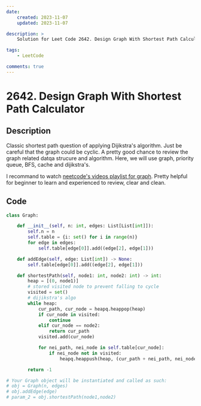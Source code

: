 ```yaml
---
date:
    created: 2023-11-07
    updated: 2023-11-07

description: >
    Solution for Leet Code 2642. Design Graph With Shortest Path Calculator

tags:
    - LeetCode

comments: true
---
```

# 2642. Design Graph With Shortest Path Calculator

## Description

Classic shortest path question of applying Dijikstra's algorithm. Just be careful that the graph could be cyclic. A pretty good chance to review the graph related datqa strucure and algorithm. Here, we will use graph, priority queue, BFS, cache and dijikstra's.

I recommand to watch [neetcode's videos playlist for graph](https://www.youtube.com/playlist?list=PLot-Xpze53ldBT_7QA8NVot219jFNr_GI). Pretty helpful for beginner to learn and experienced to review, clear and clean.

## Code

```python
class Graph:

    def __init__(self, n: int, edges: List[List[int]]):
        self.n = n
        self.table = {i: set() for i in range(n)}
        for edge in edges:
            self.table[edge[0]].add((edge[2], edge[1]))

    def addEdge(self, edge: List[int]) -> None:
        self.table[edge[0]].add((edge[2], edge[1]))

    def shortestPath(self, node1: int, node2: int) -> int:
        heap = [(0, node1)]
        # stored visited node to prevent falling to cycle
        visited = set()
        # dijikstra's algo
        while heap:
            cur_path, cur_node = heapq.heappop(heap)
            if cur_node in visited:
                continue
            elif cur_node == node2:
                return cur_path
            visited.add(cur_node)

            for nei_path, nei_node in self.table[cur_node]:
                if nei_node not in visited:
                    heapq.heappush(heap, (cur_path + nei_path, nei_node))

        return -1

# Your Graph object will be instantiated and called as such:
# obj = Graph(n, edges)
# obj.addEdge(edge)
# param_2 = obj.shortestPath(node1,node2)
```